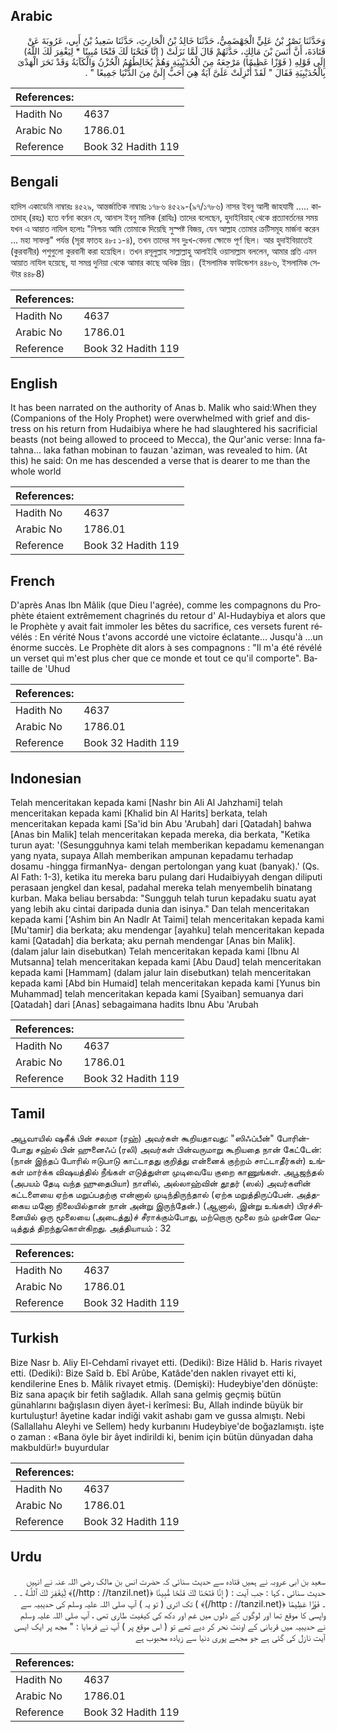 ## Arabic


<div dir="rtl" lang="ar" style={{fontSize:'larger',backgroundColor:'#f8f9fa',padding:20}}>
وَحَدَّثَنَا نَصْرُ بْنُ عَلِيٍّ الْجَهْضَمِيُّ، حَدَّثَنَا خَالِدُ بْنُ الْحَارِثِ، حَدَّثَنَا سَعِيدُ بْنُ أَبِي، عَرُوبَةَ عَنْ قَتَادَةَ، أَنَّ أَنَسَ بْنَ مَالِكٍ، حَدَّثَهُمْ قَالَ لَمَّا نَزَلَتْ ‏(‏ إِنَّا فَتَحْنَا لَكَ فَتْحًا مُبِينًا * لِيَغْفِرَ لَكَ اللَّهُ‏)‏ إِلَى قَوْلِهِ ‏(‏ فَوْزًا عَظِيمًا‏)‏ مَرْجِعَهُ مِنَ الْحُدَيْبِيَةِ وَهُمْ يُخَالِطُهُمُ الْحُزْنُ وَالْكَآبَةُ وَقَدْ نَحَرَ الْهَدْىَ بِالْحُدَيْبِيَةِ فَقَالَ ‏"‏ لَقَدْ أُنْزِلَتْ عَلَىَّ آيَةٌ هِيَ أَحَبُّ إِلَىَّ مِنَ الدُّنْيَا جَمِيعًا ‏"‏ ‏.‏
</div>
<div style={{backgroundColor:'#f8f9fa',padding:20, marginBottom: 10}}><table> <thead> <tr> <th>References:</th> <th></th> </tr> </thead> <tbody><tr><td>Hadith No</td><td>4637</td></tr><tr><td>Arabic No</td><td>1786.01</td></tr><tr><td>Reference</td><td>Book 32 Hadith 119</td></tr></tbody></table></div>

## Bengali


<div dir="ltr" lang="bn" style={{fontSize:'larger',backgroundColor:'#f8f9fa',padding:20}}>
হাদিস একাডেমি নাম্বারঃ ৪৫২৯, আন্তর্জাতিক নাম্বারঃ ১৭৮৬ ৪৫২৯-(৯৭/১৭৮৬) নাসর ইবনু আলী জাহযামী ..... কাতাদাহ্ (রহঃ) হতে বর্ণনা করেন যে, আনাস ইবনু মালিক (রাযিঃ) তাদের বলেছেন, হুদাইবিয়াহ্ থেকে প্রত্যাবর্তনের সময় যখন এ আয়াত নাযিল হলোঃ "নিশ্চয় আমি তোমাকে দিয়েছি সুস্পষ্ট বিজয়, যেন আল্লাহ তোমার ক্রটিসমূহ মার্জনা করেন ... মহা সাফল্য" পর্যন্ত (সূরা ফাতহ ৪৮ঃ ১-৪), তখন তাদের সব দুঃখ-বেদনা ক্ষোভে পূর্ণ ছিল। আর হুদাইবিয়াতেই (কুরবানীর) পশুগুলো কুরবানী করা হয়েছিল। তখন রসূলুল্লাহ সাল্লাল্লাহু আলাইহি ওয়াসাল্লাম বললেন, আমার প্রতি এমন আয়াত নাযিল হয়েছে, যা সমগ্র দুনিয়া থেকে আমার কাছে অধিক প্রিয়। (ইসলামিক ফাউন্ডেশন ৪৪৮৬, ইসলামিক সেন্টার ৪৪৮8)
</div>
<div style={{backgroundColor:'#f8f9fa',padding:20, marginBottom: 10}}><table> <thead> <tr> <th>References:</th> <th></th> </tr> </thead> <tbody><tr><td>Hadith No</td><td>4637</td></tr><tr><td>Arabic No</td><td>1786.01</td></tr><tr><td>Reference</td><td>Book 32 Hadith 119</td></tr></tbody></table></div>

## English


<div dir="ltr" lang="en" style={{fontSize:'larger',backgroundColor:'#f8f9fa',padding:20}}>
It has been narrated on the authority of Anas b. Malik who said:When they (Companions of the Holy Prophet) were overwhelmed with grief and distress on his return from Hudaibiya where he had slaughtered his sacrificial beasts (not being allowed to proceed to Mecca), the Qur'anic verse: Inna fatahna... laka fathan mobinan to fauzan 'aziman, was revealed to him. (At this) he said: On me has descended a verse that is dearer to me than the whole world
</div>
<div style={{backgroundColor:'#f8f9fa',padding:20, marginBottom: 10}}><table> <thead> <tr> <th>References:</th> <th></th> </tr> </thead> <tbody><tr><td>Hadith No</td><td>4637</td></tr><tr><td>Arabic No</td><td>1786.01</td></tr><tr><td>Reference</td><td>Book 32 Hadith 119</td></tr></tbody></table></div>

## French


<div dir="ltr" lang="fr" style={{fontSize:'larger',backgroundColor:'#f8f9fa',padding:20}}>
D'après Anas Ibn Mâlik (que Dieu l'agrée), comme les compagnons du Prophète étaient extrêmement chagrinés du retour d' Al-Hudaybiya et alors que le Prophète y avait fait immoler les bêtes du sacrifice, ces versets furent révélés : En vérité Nous t'avons accordé une victoire éclatante... Jusqu'à ...un énorme succès. Le Prophète dit alors à ses compagnons : "Il m'a été révélé un verset qui m'est plus cher que ce monde et tout ce qu'il comporte". Bataille de 'Uhud
</div>
<div style={{backgroundColor:'#f8f9fa',padding:20, marginBottom: 10}}><table> <thead> <tr> <th>References:</th> <th></th> </tr> </thead> <tbody><tr><td>Hadith No</td><td>4637</td></tr><tr><td>Arabic No</td><td>1786.01</td></tr><tr><td>Reference</td><td>Book 32 Hadith 119</td></tr></tbody></table></div>

## Indonesian


<div dir="ltr" lang="id" style={{fontSize:'larger',backgroundColor:'#f8f9fa',padding:20}}>
Telah menceritakan kepada kami [Nashr bin Ali Al Jahzhami] telah menceritakan kepada kami [Khalid bin Al Harits] berkata, telah menceritakan kepada kami [Sa'id bin Abu 'Arubah] dari [Qatadah] bahwa [Anas bin Malik] telah menceritakan kepada mereka, dia berkata, "Ketika turun ayat: '(Sesungguhnya kami telah memberikan kepadamu kemenangan yang nyata, supaya Allah memberikan ampunan kepadamu terhadap dosamu -hingga firmanNya- dengan pertolongan yang kuat (banyak).' (Qs. Al Fath: 1-3), ketika itu mereka baru pulang dari Hudaibiyyah dengan diliputi perasaan jengkel dan kesal, padahal mereka telah menyembelih binatang kurban. Maka beliau bersabda: "Sungguh telah turun kepadaku suatu ayat yang lebih aku cintai daripada dunia dan isinya." Dan telah menceritakan kepada kami ['Ashim bin An Nadlr At Taimi] telah menceritakan kepada kami [Mu'tamir] dia berkata; aku mendengar [ayahku] telah menceritakan kepada kami [Qatadah] dia berkata; aku pernah mendengar [Anas bin Malik]. (dalam jalur lain disebutkan) Telah menceritakan kepada kami [Ibnu Al Mutsanna] telah menceritakan kepada kami [Abu Daud] telah menceritakan kepada kami [Hammam] (dalam jalur lain disebutkan) telah menceritakan kepada kami [Abd bin Humaid] telah menceritakan kepada kami [Yunus bin Muhammad] telah menceritakan kepada kami [Syaiban] semuanya dari [Qatadah] dari [Anas] sebagaimana hadits Ibnu Abu 'Arubah
</div>
<div style={{backgroundColor:'#f8f9fa',padding:20, marginBottom: 10}}><table> <thead> <tr> <th>References:</th> <th></th> </tr> </thead> <tbody><tr><td>Hadith No</td><td>4637</td></tr><tr><td>Arabic No</td><td>1786.01</td></tr><tr><td>Reference</td><td>Book 32 Hadith 119</td></tr></tbody></table></div>

## Tamil


<div dir="ltr" lang="ta" style={{fontSize:'larger',backgroundColor:'#f8f9fa',padding:20}}>
அபூவாயில் ஷகீக் பின் சலமா (ரஹ்) அவர்கள் கூறியதாவது: "ஸிஃப்பீன்" போரின்போது சஹ்ல் பின் ஹுனைஃப் (ரலி) அவர்கள் பின்வருமாறு கூறியதை நான் கேட்டேன்: (நான் இந்தப் போரில் ஈடுபாடு காட்டாதது குறித்து என்னைக் குற்றம் சாட்டாதீர்கள்) உங்கள் மார்க்க விஷயத்தில் நீங்கள் எடுத்துள்ள முடிவையே குறை காணுங்கள். அபூஜந்தல் (அபயம் தேடி வந்த ஹுதைபியா) நாளில், அல்லாஹ்வின் தூதர் (ஸல்) அவர்களின் கட்டளையை ஏற்க மறுப்பதற்கு என்னால் முடிந்திருந்தால் (ஏற்க மறுத்திருப்பேன். அத்தகைய மனோ நிலையில்தான் நான் அன்று இருந்தேன்.) (ஆனால், இன்று உங்கள்) பிரச்சினையில் ஒரு மூலையை (அடைத்து)ச் சீராக்கும்போது, மற்றொரு மூலை நம் முன்னே வெடித்துத் திறந்துகொள்கிறது. அத்தியாயம் : 32
</div>
<div style={{backgroundColor:'#f8f9fa',padding:20, marginBottom: 10}}><table> <thead> <tr> <th>References:</th> <th></th> </tr> </thead> <tbody><tr><td>Hadith No</td><td>4637</td></tr><tr><td>Arabic No</td><td>1786.01</td></tr><tr><td>Reference</td><td>Book 32 Hadith 119</td></tr></tbody></table></div>

## Turkish


<div dir="ltr" lang="tr" style={{fontSize:'larger',backgroundColor:'#f8f9fa',padding:20}}>
Bize Nasr b. Aliy El-Cehdamî rivayet etti. (Dediki): Bize Hâlid b. Haris rivayet etti. (Dediki): Bize Saîd b. Ebî Arûbe, Katâde'den naklen rivayet etti ki, kendilerine Enes b. Mâlik rivayet etmiş. (Demişki): Hudeybiye'den dönüşte: Biz sana apaçık bir fetih sağladık. Allah sana gelmiş geçmiş bütün günahlarını bağışlasın diyen âyet-i kerîmesi: Bu, Allah indinde büyük bir kurtuluştur! âyetine kadar indiği vakit ashabı gam ve gussa almıştı. Nebi (Sallallahu Aleyhi ve Sellem) hedy kurbanını Hudeybiye'de boğazlamıştı. işte o zaman : «Bana öyle bir âyet indirildi ki, benim için bütün dünyadan daha makbuldür!» buyurdular
</div>
<div style={{backgroundColor:'#f8f9fa',padding:20, marginBottom: 10}}><table> <thead> <tr> <th>References:</th> <th></th> </tr> </thead> <tbody><tr><td>Hadith No</td><td>4637</td></tr><tr><td>Arabic No</td><td>1786.01</td></tr><tr><td>Reference</td><td>Book 32 Hadith 119</td></tr></tbody></table></div>

## Urdu


<div dir="rtl" lang="ur" style={{fontSize:'larger',backgroundColor:'#f8f9fa',padding:20}}>
سعید بن ابی عروبہ نے ہمیں قتادہ سے حدیث سنائی کہ حضرت انس بن مالک رضی اللہ عنہ نے انہیں حدیث سنائی ، کہا : جب آیت : ( إِنَّا فَتَحْنَا لَكَ فَتْحًا مُّبِينًا ﴿(http : //tanzil.net/)﴾ لِّيَغْفِرَ لَكَ ٱللَّـهُ ۔ ۔ ۔ فَوْزًا عَظِيمًا ﴿(http : //tanzil.net/)﴾ ) تک اتری ( تو یہ ) آپ صلی اللہ علیہ وسلم کی حدیبیہ سے واپسی کا موقع تھا اور لوگوں کے دلوں میں غم اور دکھ کی کیفیت طاری تھی ، آپ صلی اللہ علیہ وسلم نے حدیبیہ میں قربانی کے اونٹ نحر کر دیے تھے تو ( اس موقع پر ) آپ نے فرمایا : " مجھ پر ایک ایسی آیت نازل کی گئی ہے جو مجھے پوری دنیا سے زیادہ محبوب ہے
</div>
<div style={{backgroundColor:'#f8f9fa',padding:20, marginBottom: 10}}><table> <thead> <tr> <th>References:</th> <th></th> </tr> </thead> <tbody><tr><td>Hadith No</td><td>4637</td></tr><tr><td>Arabic No</td><td>1786.01</td></tr><tr><td>Reference</td><td>Book 32 Hadith 119</td></tr></tbody></table></div>